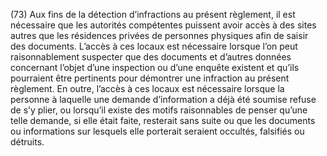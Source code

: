 (73) Aux fins de la détection d’infractions au présent règlement, il est nécessaire que les autorités compétentes puissent avoir accès à des sites autres que les résidences privées de personnes physiques afin de saisir des documents. L’accès à ces locaux est nécessaire lorsque l’on peut raisonnablement suspecter que des documents et d’autres données concernant l’objet d’une inspection ou d’une enquête existent et qu’ils pourraient être pertinents pour démontrer une infraction au présent règlement. En outre, l’accès à ces locaux est nécessaire lorsque la personne à laquelle une demande d’information a déjà été soumise refuse de s’y plier, ou lorsqu’il existe des motifs raisonnables de penser qu’une telle demande, si elle était faite, resterait sans suite ou que les documents ou informations sur lesquels elle porterait seraient occultés, falsifiés ou détruits.